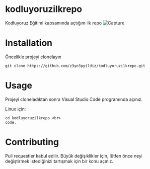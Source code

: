 
# kodluyoruzilkrepo
Kodluyoruz Eğitimi kapsamında açtığım ilk repo
![Capture](https://user-images.githubusercontent.com/13391837/130314035-5ff3cd56-f25e-4ecc-90dc-1cb819108a04.PNG)

 <h1> Installation </h1>
Öncelikle projeyi clonelayın <br>

    git clone https://github.com/z3yn3pyildiz/kodluyoruzilkrepo.git


<h1> Usage </h1>

Projeyi cloneladıktan sonra Visual Studio Code programında açınız.  <br>

Linux için:  <br>

    cd kodluyoruzilkrepo <br>
    code.

<h1> Contributing </h1>
Pull requestler kabul edilir. Büyük değişiklikler için, lütfen önce neyi değiştirmek istediğinizi tartışmak için bir konu açınız.

